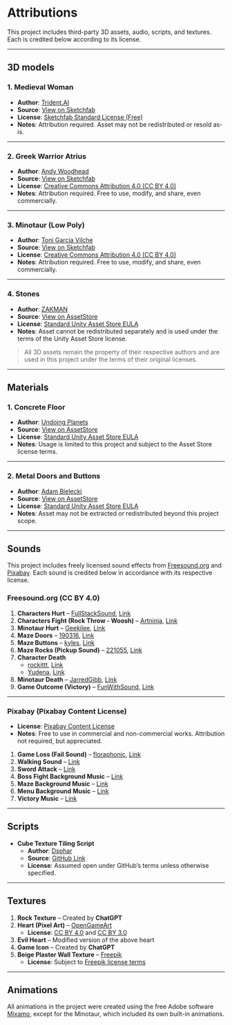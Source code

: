 # Attributions

This project includes third-party 3D assets, audio, scripts, and textures. Each is credited below according to its license.

---

## 3D models

### 1. Medieval Woman  
- **Author**: [Trident.AI](https://sketchfab.com/Trident.AI)  
- **Source**: [View on Sketchfab](https://sketchfab.com/3d-models/medieval-woman-401245e6825547c89adc71ae41ad8a39)  
- **License**: [Sketchfab Standard License (Free)](https://sketchfab.com/licenses)  
- **Notes**: Attribution required. Asset may not be redistributed or resold as-is.

---

### 2. Greek Warrior Atrius  
- **Author**: [Andy Woodhead](https://sketchfab.com/Andywoodhead)  
- **Source**: [View on Sketchfab](https://sketchfab.com/3d-models/rigged-for-ue4-roman-free-a488272c15cc4aa5898c28e5141e939d)  
- **License**: [Creative Commons Attribution 4.0 (CC BY 4.0)](https://creativecommons.org/licenses/by/4.0/)  
- **Notes**: Attribution required. Free to use, modify, and share, even commercially.

---

### 3. Minotaur (Low Poly)  
- **Author**: [Toni García Vilche](https://sketchfab.com/zul_gv)  
- **Source**: [View on Sketchfab](https://sketchfab.com/3d-models/minotaur-low-poly-e822f283ec9f4985a19e6d60d0b26823)  
- **License**: [Creative Commons Attribution 4.0 (CC BY 4.0)](https://creativecommons.org/licenses/by/4.0/)  
- **Notes**: Attribution required. Free to use, modify, and share, even commercially.

---

### 4. Stones  
- **Author**: [ZAKMAN](https://assetstore.unity.com/publishers/56064)  
- **Source**: [View on AssetStore](https://assetstore.unity.com/packages/3d/environments/landscapes/rock-pack-210536)  
- **License**: [Standard Unity Asset Store EULA](https://unity.com/es/legal/as-terms)  
- **Notes**: Asset cannot be redistributed separately and is used under the terms of the Unity Asset Store license.

> All 3D assets remain the property of their respective authors and are used in this project under the terms of their original licenses.

---

## Materials

### 1. Concrete Floor  
- **Author**: [Undoing Planets](https://assetstore.unity.com/publishers/82476)  
- **Source**: [View on AssetStore](https://assetstore.unity.com/packages/2d/textures-materials/concrete/5-concrete-materials-1-255940#content)  
- **License**: [Standard Unity Asset Store EULA](https://unity.com/es/legal/as-terms)  
- **Notes**: Usage is limited to this project and subject to the Asset Store license terms.

---

### 2. Metal Doors and Buttons  
- **Author**: [Adam Bielecki](https://assetstore.unity.com/publishers/1103)  
- **Source**: [View on AssetStore](https://assetstore.unity.com/packages/2d/textures-materials/pbr-materials-wood-metal-50290#content)  
- **License**: [Standard Unity Asset Store EULA](https://unity.com/es/legal/as-terms)  
- **Notes**: Asset may not be extracted or redistributed beyond this project scope.

---

## Sounds

This project includes freely licensed sound effects from [Freesound.org](https://freesound.org) and [Pixabay](https://pixabay.com/). Each sound is credited below in accordance with its respective license.

### Freesound.org (CC BY 4.0)

1. **Characters Hurt** – [FullStackSound](https://freesound.org/people/FullStackSound/), [Link](https://freesound.org/people/FullStackSound/sounds/662465/)
2. **Characters Fight (Rock Throw - Woosh)** – [Artninja](https://freesound.org/people/Artninja/), [Link](https://freesound.org/people/Artninja/sounds/761967/)
3. **Minotaur Hurt** – [Geekilee](https://freesound.org/people/Geekilee/), [Link](https://freesound.org/people/Geekilee/sounds/690708/)
4. **Maze Doors** – [190316](https://freesound.org/people/190316/), [Link](https://freesound.org/people/190316/sounds/542946/)
5. **Maze Buttons** – [kyles](https://freesound.org/people/kyles/), [Link](https://freesound.org/people/kyles/sounds/453739/)
6. **Maze Rocks (Pickup Sound)** – [221055](https://freesound.org/people/221055/), [Link](https://freesound.org/people/221055/sounds/654822/)
7. **Character Death**  
   - [rockittt](https://freesound.org/people/rockittt/), [Link](https://freesound.org/people/rockittt/sounds/442288/)  
   - [Yudena](https://freesound.org/people/Yudena/), [Link](https://freesound.org/people/Yudena/sounds/377560/)
8. **Minotaur Death** – [JarredGibb](https://freesound.org/people/JarredGibb/), [Link](https://freesound.org/people/JarredGibb/sounds/233279/)
9. **Game Outcome (Victory)** – [FunWithSound](https://freesound.org/people/FunWithSound/), [Link](https://freesound.org/people/FunWithSound/sounds/456966/)

---

### Pixabay (Pixabay Content License)

- **License**: [Pixabay Content License](https://pixabay.com/es/service/license-summary/)  
- **Notes**: Free to use in commercial and non-commercial works. Attribution not required, but appreciated.

1. **Game Loss (Fail Sound)** – [floraphonic](https://pixabay.com/es/users/floraphonic-38928062/), [Link](https://pixabay.com/es/sound-effects/brass-fail-8-a-207130/)
2. **Walking Sound** – [Link](https://pixabay.com/sound-effects/walking-sound-effect-272246/)
3. **Sword Attack** – [Link](https://pixabay.com/es/sound-effects/metal-sound-fighting-game-87507/)
4. **Boss Fight Background Music** – [Link](https://pixabay.com/music/dubstep-fight-epic-metal-dubstep-277580/)
5. **Maze Background Music** – [Link](https://pixabay.com/music/suspense-suspense-tension-trailer-345353/)
6. **Menu Background Music** – [Link](https://pixabay.com/music/ambient-the-temple-140782/)
7. **Victory Music** – [Link](https://pixabay.com/music/beautiful-plays-anthem-of-victory-111206/)

---

## Scripts

- **Cube Texture Tiling Script**  
  - **Author**: [Dsphar](https://github.com/Dsphar)  
  - **Source**: [GitHub Link](https://github.com/Dsphar/Cube_Texture_Auto_Repeat_Unity/blob/master/ReCalcCubeTexture.cs)  
  - **License**: Assumed open under GitHub’s terms unless otherwise specified.

---

## Textures

1. **Rock Texture** – Created by **ChatGPT**
2. **Heart (Pixel Art)** – [OpenGameArt](https://opengameart.org/content/heart-pixel-art)  
   - **License**: [CC BY 4.0](https://creativecommons.org/licenses/by/4.0/) and [CC BY 3.0](https://creativecommons.org/licenses/by/3.0/)
3. **Evil Heart** – Modified version of the above heart
4. **Game Icon** – Created by **ChatGPT**
5. **Beige Plaster Wall Texture** – [Freepik](https://www.freepik.com/free-photo/beige-plaster-wall_1037527.htm#fromView=keyword&page=1&position=9&uuid=c0cfecc4-d272-49f3-a695-5a6d6f3bbd87&query=Greek+Stone+Texture)  
   - **License**: Subject to [Freepik license terms](https://www.freepikcompany.com/legal)

---

## Animations

All animations in the project were created using the free Adobe software [Mixamo](https://www.mixamo.com/), except for the Minotaur, which included its own built-in animations.
